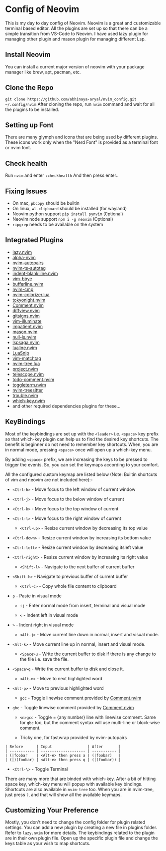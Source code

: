 # Config of Neovim
This is my day to day config of Neovim. Neovim is a great and customizable terminal based editor. All the plugins are set up so that there can be a simple transition from VS-Code to Neovim. I have used lazy plugin for managing other plugin and mason plugin for managing different Lsp.

## Install Neovim
You can install a current major version of neovim with your package manager like brew, apt, pacman, etc.

## Clone the Repo
`git clone https://github.com/abhinaya-aryal/nvim_config.git ~/.config/nvim`
After cloning the repo, run `nvim` command and wait for all the plugins to be installed.

## Setting up Font
There are many glymph and icons that are being used by different plugins. These icons work only when the "Nerd Font" is provided as a terminal font or nvim font.

## Check health
Run `nvim` and enter
`:checkhealth`
And then press enter..

## Fixing Issues
- On mac, `pbcopy` should be builtin
- On linux, `wl-clipboard` should be installed (for wayland)
- Neovim python support `pip install pynvim` (0ptional)
- Neovim node support `npm i -g neovim` (Optional) 
- `ripgrep` needs to be available on the system

## Integrated Plugins
- [lazy.nvim](https://www.github.com/folke/lazy.nvim)
- [alpha-nvim](https://www.github.com/goolord/alpha-nvim)
- [nvim-autopairs](https://github.com/windwp/nvim-autopairs)
- [nvim-ts-autotag](https://github.com/windwp/nvim-ts-autotag)
- [indent-blanklilne.nvim](https://github.com/lukas-reineke/indent-blankline.nvim)
- [vim-bbye](https://github.com/moll/vim-bbye)
- [bufferline.nvim](https://github.com/akinsho/bufferline.nvim)
- [nvim-cmp](https://github.com/hrsh7th/nvim-cmp)
- [nvim-colorizer.lua](https://github.com/NvChad/nvim-colorizer.lua)
- [tokyonight.nvim](https://github.com/folke/tokyonight.nvim)
- [Comment.nvim](https://github.com/numToStr/Comment.nvim)
- [diffview.nvim](https://github.com/sindrets/diffview.nvim)
- [gitsigns.nvim](https://github.com/lewis6991/gitsigns.nvim)
- [vim-illuminate](https://github.com/RRethy/vim-illuminate)
- [impatient.nvim](https://github.com/lewis6991/impatient.nvim)
- [mason.nvim](https://github.com/williamboman/mason.nvim)
- [null-ls.nvim](https://github.com/jose-elias-alvarez/null-ls.nvim)
- [lspsaga.nvim](https://github.com/glepnir/lspsaga.nvim)
- [lualine.nvim](https://github.com/nvim-lualine/lualine.nvim)
- [LuaSnip](https://github.com/L3MON4D3/LuaSnip)
- [vim-matchtag](https://github.com/leafOfTree/vim-matchtag)
- [nvim-tree.lua](https://github.com/nvim-tree/nvim-tree.lua)
- [project.nvim](https://github.com/ahmedkhalf/project.nvim)
- [telescope.nvim](https://github.com/nvim-telescope/telescope.nvim)
- [todo-comment.nvim](https://github.com/folke/todo-comments.nvim)
- [toggleterm.nvim](https://github.com/akinsho/toggleterm.nvim)
- [nvim-treesitter](https://github.com/nvim-treesitter/nvim-treesitter)
- [trouble.nvim](https://github.com/folke/trouble.nvim)
- [which-key.nvim](https://github.com/folke/which-key.nvim)
- and other required dependencies plugins for these...

## KeyBindings
Most of the keybindings are set up with the `<leader>` i.e. `<space>` key prefix so that which-key plugin can help us to find the desired key shortcuts. The benefit is beginner do not need to remember key shortcuts. When, you are in normal mode, pressing `<space>` once will open up a which-key menu. 

By adding `<space>` prefix, we are increasing the keys to be pressed to trigger the events. So, you can set the keymaps according to your comfort. 

All the configured custom keymap are listed below (Note: Builtin shortcuts of vim and neovim are not included here):-

- `<Ctrl-h>` - Move focus to the left window of current window 
- `<Ctrl-j>` - Move focus to the below window of current
- `<Ctrl-k>` - Move focus to the top window of current
- `<Ctrl-l>` - Move focus to the right window of current

  - `<Ctrl-up>` - Resize current window by decreasing its top value 
- `<Ctrl-down>` - Resize current window by increasing its bottom value
- `<Ctrl-left>` - Resize current window by decreasing itsleft value
- `<Ctrl-right>` - Resize current window by increasing its right value

  - `<Shift-l>` - Navigate to the next buffer of current buffer 
- `<Shift-h>` - Navigate to previous buffer of current buffer

  - `<Ctrl-c>` - Copy whole file content to clipboard
- `p` - Paste in visual mode

  - `ij` - Enter normal mode from insert, terminal and visual mode 

  - `<` - Indent left in visual mode
- `>` - Indent right in visual mode

  - `<Alt-j>` - Move current line down in normal, insert and visual mode.
- `<Alt-k>` - Move current line up in normal, insert and visual mode.

  - `<Space>u` - Write the current buffer to disk if there is any change to the file i.e. save the file.
- `<Space>q` - Write the current buffer to disk and close it.

  - `<Alt-n>` - Move to next highlighted word 
- `<Alt-p>` - Move to previous highlighted word

  - `gcc` - Toggle linewise comment provided by [Comment.nvim](https://github.com/numToStr/Comment.nvim)
- `gbc` - Toggle linewise comment provided by [Comment.nvim](https://github.com/numToStr/Comment.nvim)
  - `<n>gcc` - Toggle <n> = {any number} line with linewise comment. Same for `gbc` too, but the comment syntax will use multi-line or block-wise comment.

  - Tricky one, for fastwrap provided by nvim-autopairs
```
| Before      | Input                | After       |
| ----------- | -------------------- | ----------- |
| (|foobar    | <Alt-e> then press a | (|foobar)   |
| (|)(foobar) | <Alt-e> then press q | (|(foobar)) |
```
  - `<Ctrl-\>` - Toggle Terminal

  There are many more that are binded with which-key. After a bit of hitting space key, which-key menu will popup with available key bindings. Shortcuts are also available in `nvim-tree` too. When you are in nvim-tree, just press `?`, and that will show all the available keymaps. 

## Customizing Your Preference
Mostly, you don't need to change the config folder for plugin related settings. You can add a new plugin by creating a new file in plugins folder. Refer to `lazy.nvim` for more details. The keybindings related to the plugin are in their own plugin file. Open up the specific plugin file and change the keys table as your wish to map shortcuts. 
